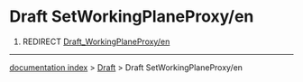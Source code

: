 # Draft SetWorkingPlaneProxy/en
1.  REDIRECT [Draft\_WorkingPlaneProxy/en](Draft_WorkingPlaneProxy/en.md)

---
[documentation index](../README.md) > [Draft](Draft_Workbench.md) > Draft SetWorkingPlaneProxy/en
